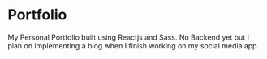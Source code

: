 # Portfolio
My Personal Portfolio built using Reactjs and Sass. No Backend yet but I plan on implementing a blog when I finish working on my social media app.
